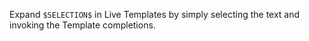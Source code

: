 <!-- Plugin description -->
Expand `$SELECTION$` in Live Templates by simply selecting the text and invoking the Template completions.
<!-- Plugin description end -->

